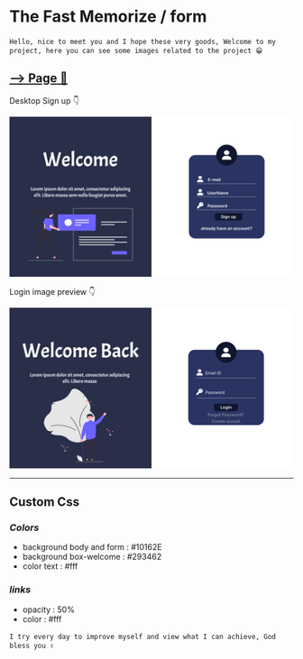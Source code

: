 # The Fast Memorize / form 
```
Hello, nice to meet you and I hope these very goods, Welcome to my project, here you can see some images related to the project 😁
```

## [--> **Page** 🔗](https://thefastmemorize.netlify.app/) 

Desktop Sign up 👇

![](/assets/img/design/sign-up-frame.png)

Login image preview 👇

![](/assets/img/design/login-frame.png)

---
## **Custom Css**

### *Colors*

* background body and form : #10162E
* background box-welcome : #293462
* color text : #fff

### *links*

* opacity : 50%
* color : #fff

```
I try every day to improve myself and view what I can achieve, God bless you ✌️
```